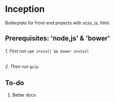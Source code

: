 # Inception
Boilerplate for front-end projects with scss, js, html.

## Prerequisites: 'node,js' & 'bower'

###### 1.  First run `npm install && bower install`

###### 2.  Then run `gulp`

## To-do
1. Better docs